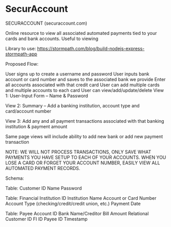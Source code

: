 # SecurAccount
SECURACCOUNT (securaccount.com)

Online resource to view all associated automated payments tied to your cards and bank accounts. Useful to viewing

Library to use: https://stormpath.com/blog/build-nodejs-express-stormpath-app

Proposed Flow:

User signs up to create a username and password
User inputs bank account or card number and saves to the associated bank we provide
Enter all accounts associated with that credit card
User can add multiple cards and multiple accounts to each card
User can view/add/update/delete
View 1: User-Input Form – Name & Password

View 2: Summary – Add a banking institution, account type and card/account number

View 3: Add any and all payment transactions associated with that banking institution & payment amount

Same page views will include ability to add new bank or add new payment transaction

NOTE: WE WILL NOT PROCESS TRANSACTIONS, ONLY SAVE WHAT PAYMENTS YOU HAVE SETUP TO EACH OF YOUR ACCOUNTS. WHEN YOU LOSE A CARD OR FORGET YOUR ACCOUNT NUMBER, EASILY VIEW ALL AUTOMATED PAYMENT RECORDS.

Schema:

Table: Customer
ID
Name
Password

Table: Financial Institution
ID
Institution Name
Account or Card Number
Account Type (checking/credit/credit union, etc.)
Payment Date

Table: Payee Account
ID
Bank Name/Creditor
Bill Amount
Relational
Customer ID
FI ID
Payee ID
Timestamp
